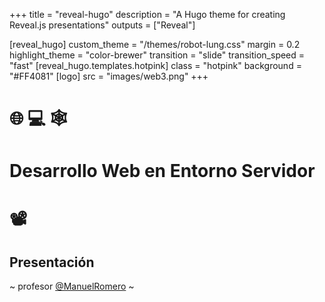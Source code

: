 +++
title = "reveal-hugo"
description = "A Hugo theme for creating Reveal.js presentations"
outputs = ["Reveal"]

[reveal_hugo]
custom_theme = "/themes/robot-lung.css"
margin = 0.2
highlight_theme = "color-brewer"
transition = "slide"
transition_speed = "fast"
[reveal_hugo.templates.hotpink]
class = "hotpink"
background = "#FF4081"
[logo]
src = "images/web3.png"
+++

# :globe_with_meridians: :computer: :spider_web:

# Desarrollo Web en Entorno Servidor

# 📽️

## Presentación

~ profesor  [@ManuelRomero](https://manuel.web.infenlaces.com/) ~
